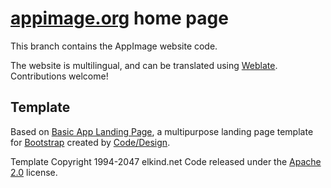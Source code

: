 # [appimage.org](https://appimage.org) home page

This branch contains the AppImage website code.

The website is multilingual, and can be translated using [Weblate](https://translate.assassinate-you.net/projects/appimage/website/). Contributions welcome!


## Template

Based on [Basic App Landing Page](http://codedesign.elkind.net/themes/bootstrap-theme-basic-app/), a multipurpose landing page template for [Bootstrap](http://getbootstrap.com/) created by [Code/Design](http://http://codedesign.elkind.net/).

Template Copyright 1994-2047 elkind.net Code released under the [Apache 2.0](https://github.com/elkindnet/codedesign-basic-app/blob/gh-pages/LICENSE) license.
